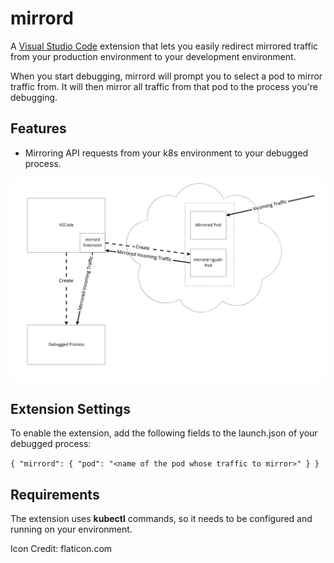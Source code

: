 # mirrord

A [Visual Studio Code](https://code.visualstudio.com/) extension that lets you easily redirect mirrored traffic from your production environment to your development environment.

When you start debugging, mirrord will prompt you to select a pod to mirror traffic from. It will then mirror all traffic from that pod to the process you're debugging.

## Features

* Mirroring API requests from your k8s environment to your debugged process.


![Architecture](images/architecture.png?raw=true "Architecture")

## Extension Settings

To enable the extension, add the following fields to the launch.json of your debugged process:

`{
  "mirrord": {
                "pod": "<name of the pod whose traffic to mirror>"
            }
}`

## Requirements

The extension uses **kubectl** commands, so it needs to be configured and running on your environment.



Icon Credit: flaticon.com